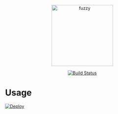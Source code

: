 <p align="center">
  <a href="https://github.com/pennsignals/fuzzy-engine"><img src="https://cdn.rawgit.com/pennsignals/fuzzy-engine/master/assets/title.svg" width="200" alt="fuzzy"></a>
</p>

<p align="center">
  <a href="https://travis-ci.org/pennsignals/fuzzy-engine"><img src="https://img.shields.io/travis/pennsignals/fuzzy-engine.svg?style=flat-square" alt="Build Status"></a>
</p>

# Usage

[![Deploy](https://www.herokucdn.com/deploy/button.svg)](https://heroku.com/deploy)
